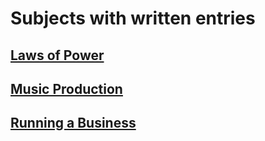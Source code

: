 # Subjects with written entries

## [Laws of Power](laws_of_power/introduction.md)
## [Music Production](music_production/music_production.md)  
## [Running a Business](running_a_business/running_a_business.md)  